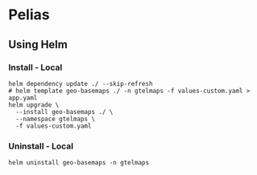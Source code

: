 # Pelias

## Using Helm

### Install - Local

```shell
helm dependency update ./ --skip-refresh
# helm template geo-basemaps ./ -n gtelmaps -f values-custom.yaml > app.yaml
helm upgrade \
  --install geo-basemaps ./ \
  --namespace gtelmaps \
  -f values-custom.yaml
```

### Uninstall - Local

```shell
helm uninstall geo-basemaps -n gtelmaps
```
